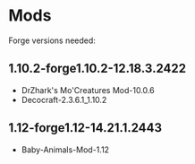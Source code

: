 # Mods

Forge versions needed:

## 1.10.2-forge1.10.2-12.18.3.2422
 - DrZhark's Mo'Creatures Mod-10.0.6
 - Decocraft-2.3.6.1_1.10.2
 
## 1.12-forge1.12-14.21.1.2443
 - Baby-Animals-Mod-1.12
